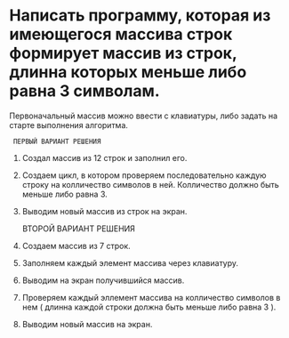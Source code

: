 # Написать программу, которая из имеющегося массива строк формирует массив из строк, длинна которых меньше либо равна 3 символам.
Первоначальный массив можно ввести с клавиатуры, либо задать на старте выполнения алгоритма. 

     ПЕРВЫЙ ВАРИАНТ РЕШЕНИЯ
1. Создал массив из 12 строк и заполнил его.
2. Создаем цикл, в котором проверяем последовательно каждую строку на колличество символов в ней. Колличество должно быть меньше либо равна 3.
3. Выводим новый массив из строк на экран.

     ВТОРОЙ ВАРИАНТ РЕШЕНИЯ
1. Создаем массив из 7 строк.
2. Заполняем каждый элемент массива через клавиатуру.
3. Выводим на экран получившийся массив.
4. Проверяем каждый эллемент массива на колличество символов в нем ( длинна каждой строки должна быть меньше либо равна 3 ).
5. Выводим новый массив на экран.
